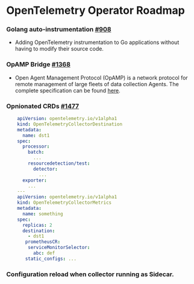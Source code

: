 # OpenTelemetry Operator Roadmap

### Golang auto-instrumentation [#908](https://github.com/open-telemetry/opentelemetry-operator/issues/908)
  - Adding OpenTelemetry instrumentation to Go applications without having to modify their source code.

### OpAMP Bridge [#1368](https://github.com/open-telemetry/opentelemetry-operator/issues/1368)
  - Open Agent Management Protocol (OpAMP) is a network protocol for remote management of large fleets of data collection Agents. The complete specification can be found [here](https://github.com/open-telemetry/opamp-spec/blob/main/specification.md). 

### Opnionated CRDs [#1477](https://github.com/open-telemetry/opentelemetry-operator/issues/1477)
````yaml
    apiVersion: opentelemetry.io/v1alpha1
    kind: OpenTelemetryCollectorDestination
    metadata:
      name: dst1
    spec:
      processor:
        batch:
          ...
        resourcedetection/test:
          detector:
            ...
      exporter:
        ...
    ---
    apiVersion: opentelemetry.io/v1alpha1
    kind: OpenTelemetryCollectorMetrics
    metadata:
      name: something
    spec:
      replicas: 2
      destination:
        - dst1
       prometheusCR:
        serviceMonitorSelector:
          abc: def
       static_configs: ...
````

### Configuration reload when collector running as Sidecar.
